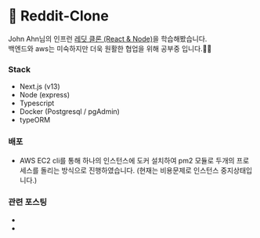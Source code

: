 # 🚀 Reddit-Clone

John Ahn님의 인프런 [레딧 클론 (React & Node)](https://www.inflearn.com/course/%EB%94%B0%EB%9D%BC%ED%95%98%EB%8A%94-%EB%A0%88%EB%94%A7/dashboard)을 학습해봤습니다.  
백엔드와 aws는 미숙하지만 더욱 원활한 협업을 위해 공부중 입니다.🙇‍♂️

### Stack

- Next.js (v13)
- Node (express)
- Typescript
- Docker (Postgresql / pgAdmin)
- typeORM

### 배포

- AWS EC2 cli를 통해 하나의 인스턴스에 도커 설치하여 pm2 모듈로 두개의 프로세스를 돌리는 방식으로 진행하였습니다. (현재는 비용문제로 인스턴스 중지상태입니다.)

### 관련 포스팅

-
-
